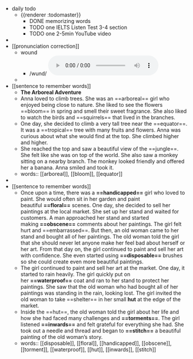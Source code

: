 - daily todo
	- {{renderer :todomaster}}
		- DONE memorizing words
		- TODO one IELTS Listen Test 3-4 section
		- TODO one 2-5min YouTube video
-
- [[pronunciation correction]]
	- wound
		- /wund/
		  <audio controls><source src="https://api.dictionaryapi.dev/media/pronunciations/en/wound-1-us.mp3"></audio>
	-
- [[sentence to remember words]]
	- **The Arboreal Adventure**
	- Anna loved to climb trees. She was an ==arboreal== girl who enjoyed being close to nature. She liked to see the flowers ==bloom== in spring and smell their sweet fragrance. She also liked to watch the birds and ==squirrels== that lived in the branches.
	- One day, she decided to climb a very tall tree near the ==equator==. It was a ==tropical== tree with many fruits and flowers. Anna was curious about what she would find at the top. She climbed higher and higher.
	- She reached the top and saw a beautiful view of the ==jungle==. She felt like she was on top of the world. She also saw a monkey sitting on a nearby branch. The monkey looked friendly and offered her a banana. Anna smiled and took it.
	- words:: [[arboreal]], [[bloom]], [[equator]]
-
- [[sentence to remember words]]
	- Once upon a time, there was a **==handicapped==** girl who loved to paint. She would often sit in her garden and paint beautiful **==floral==** scenes. One day, she decided to sell her paintings at the local market. She set up her stand and waited for customers. A man approached her stand and started making **==obscene==** comments about her paintings. The girl felt hurt and ==embarrassed==. But then, an old woman came to her stand and bought all of her paintings. The old woman told the girl that she should never let anyone make her feel bad about herself or her art. From that day on, the girl continued to paint and sell her art with confidence. She even started using **==disposable==** brushes so she could create even more beautiful paintings.
	- The girl continued to paint and sell her art at the market. One day, it started to rain heavily. The girl quickly put on her **==waterproof==** coat and ran to her stand to protect her paintings. She saw that the old woman who had bought all of her paintings was standing in the rain, looking lost. The girl invited the old woman to take ==shelter== in her small **hut** at the edge of the market.
	- Inside the ==hut==, the old woman told the girl about her life and how she had faced many challenges and **==torments==**. The girl listened **==inwards==** and felt grateful for everything she had. She took out a needle and thread and began to **==stitch==** a beautiful painting of the old woman’s story.
	- words::  [[disposable]], [[floral]], [[handicapped]], [[obscene]], [[torment]], [[waterproof]], [[hut]], [[inwards]], [[stitch]]